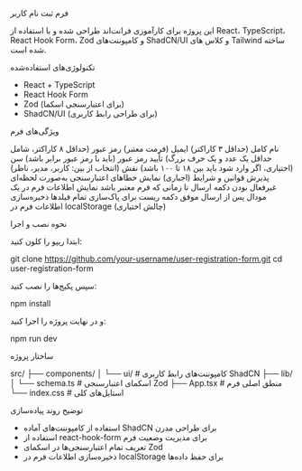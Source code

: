 فرم ثبت نام کاربر

این پروژه برای کارآموزی فرانت‌اند طراحی شده و با استفاده از React، TypeScript، React Hook Form، Zod و کامپوننت‌های 
ShadCN/UI و کلاس های 
Tailwind
ساخته شده است.  

تکنولوژی‌های استفاده‌شده

- React + TypeScript  
- React Hook Form  
- Zod (برای اعتبارسنجی اسکما)  
- ShadCN/UI (برای طراحی رابط کاربری)

ویژگی‌های فرم

نام کامل (حداقل ۳ کاراکتر)
ایمیل (فرمت معتبر)
رمز عبور (حداقل ۸ کاراکتر، شامل حداقل یک عدد و یک حرف بزرگ)
تأیید رمز عبور (باید با رمز عبور برابر باشد)
سن (اختیاری، اگر وارد شود باید بین ۱۸ تا ۱۰۰ باشد)
نقش (انتخاب از بین: کاربر، مدیر، ناظر)
پذیرش قوانین و شرایط (اجباری)
نمایش خطاهای اعتبارسنجی به‌صورت لحظه‌ای
غیرفعال بودن دکمه ارسال تا زمانی که فرم معتبر باشد
نمایش اطلاعات فرم در یک مودال پس از ارسال موفق
دکمه ریست برای پاک‌سازی تمام فیلدها
ذخیره‌سازی اطلاعات فرم در 
localStorage (چالش اختیاری)


نحوه نصب و اجرا

ابتدا ریپو را کلون کنید:

git clone https://github.com/your-username/user-registration-form.git
cd user-registration-form

سپس پکیج‌ها را نصب کنید:

npm install


و در نهایت پروژه را اجرا کنید:

npm run dev


ساختار پروژه

src/
├── components/
│   └── ui/         # کامپوننت‌های رابط کاربری ShadCN
├── lib/
│   └── schema.ts   # اسکمای اعتبارسنجی Zod
├── App.tsx         # منطق اصلی فرم
└── index.css       # استایل‌های کلی


توضیح روند پیاده‌سازی

- استفاده از کامپوننت‌های آماده ShadCN برای طراحی مدرن
- استفاده از react-hook-form برای مدیریت وضعیت فرم
- تعریف تمام اعتبارسنجی‌ها در اسکمای Zod
- ذخیره‌سازی اطلاعات فرم در localStorage برای حفظ داده‌ها

